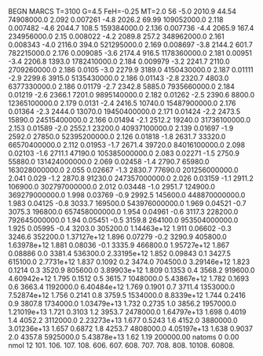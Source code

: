 BEGN
MARCS T=3100 G=4.5 FeH=-0.25 MT=2.0
                  56
-5.0 2010.9 44.54 74908000.0 2.092 0.007261 
-4.8 2026.2 69.99 109052000.0 2.118 0.007482 
-4.6 2044.7 108.5 159384000.0 2.136 0.007736 
-4.4 2065.9 167.4 234956000.0 2.15 0.008022 
-4.2 2089.8 257.2 348962000.0 2.161 0.008343 
-4.0 2116.0 394.0 521295000.0 2.169 0.008697 
-3.8 2144.2 601.7 782215000.0 2.176 0.009085 
-3.6 2174.4 916.5 1178360000.0 2.181 0.00951 
-3.4 2206.8 1393.0 1782410000.0 2.184 0.009979 
-3.2 2241.7 2110.0 2709260000.0 2.186 0.0105 
-3.0 2279.9 3189.0 4150430000.0 2.187 0.01111 
-2.9 2299.6 3915.0 5135430000.0 2.186 0.01143 
-2.8 2320.7 4803.0 6377330000.0 2.186 0.01179 
-2.7 2342.8 5885.0 7935660000.0 2.184 0.01219 
-2.6 2366.1 7201.0 9895140000.0 2.182 0.01262 
-2.5 2390.6 8800.0 12365100000.0 2.179 0.0131 
-2.4 2416.5 10740.0 15487900000.0 2.176 0.01364 
-2.3 2444.0 13070.0 19450400000.0 2.171 0.01424 
-2.2 2473.5 15890.0 24515400000.0 2.166 0.01494 
-2.1 2512.2 19240.0 31736100000.0 2.153 0.01589 
-2.0 2552.1 23200.0 40937100000.0 2.139 0.01697 
-1.9 2592.0 27850.0 52395200000.0 2.126 0.01818 
-1.8 2631.7 33320.0 66570400000.0 2.112 0.01953 
-1.7 2671.4 39720.0 84016100000.0 2.098 0.02103 
-1.6 2711.1 47190.0 105385000000.0 2.083 0.02271 
-1.5 2750.9 55880.0 131424000000.0 2.069 0.02458 
-1.4 2790.7 65980.0 163028000000.0 2.055 0.02667 
-1.3 2830.7 77690.0 201256000000.0 2.041 0.029 
-1.2 2870.8 91230.0 247357000000.0 2.026 0.03159 
-1.1 2911.2 106900.0 302797000000.0 2.012 0.03448 
-1.0 2951.7 124900.0 369279000000.0 1.998 0.03769 
-0.9 2992.5 145600.0 448870000000.0 1.983 0.04125 
-0.8 3033.7 169500.0 543976000000.0 1.969 0.04521 
-0.7 3075.3 196800.0 657458000000.0 1.954 0.04961 
-0.6 3117.3 228200.0 792645000000.0 1.94 0.05451 
-0.5 3159.8 264100.0 953504000000.0 1.925 0.05995 
-0.4 3203.0 305200.0 1.14463e+12 1.911 0.06602 
-0.3 3246.6 352200.0 1.37127e+12 1.896 0.07279 
-0.2 3290.9 405800.0 1.63978e+12 1.881 0.08036 
-0.1 3335.9 466800.0 1.95727e+12 1.867 0.08886 
0.0 3381.4 536300.0 2.33195e+12 1.852 0.09843 
0.1 3427.5 615100.0 2.7731e+12 1.837 0.1092 
0.2 3474.0 704500.0 3.29146e+12 1.823 0.1214 
0.3 3520.9 805600.0 3.89903e+12 1.809 0.1353 
0.4 3568.2 919600.0 4.60942e+12 1.795 0.1512 
0.5 3615.7 1048000.0 5.43867e+12 1.782 0.1693 
0.6 3663.4 1192000.0 6.40484e+12 1.769 0.1901 
0.7 3711.4 1353000.0 7.52874e+12 1.756 0.2141 
0.8 3759.5 1534000.0 8.8339e+12 1.744 0.2416 
0.9 3807.8 1734000.0 1.03479e+13 1.732 0.2735 
1.0 3856.2 1957000.0 1.21019e+13 1.721 0.3103 
1.2 3953.7 2478000.0 1.64797e+13 1.698 0.4019 
1.4 4052.2 3112000.0 2.23273e+13 1.677 0.5243 
1.6 4152.0 3880000.0 3.01236e+13 1.657 0.6872 
1.8 4253.7 4808000.0 4.05197e+13 1.638 0.9037 
2.0 4357.8 5925000.0 5.43878e+13 1.62 1.19 
200000.00
natoms              0      0.00
nmol          12
          101.         106.       107.      108.         606.        607.        608.
          707.         708.       808.    10108.       60808.
